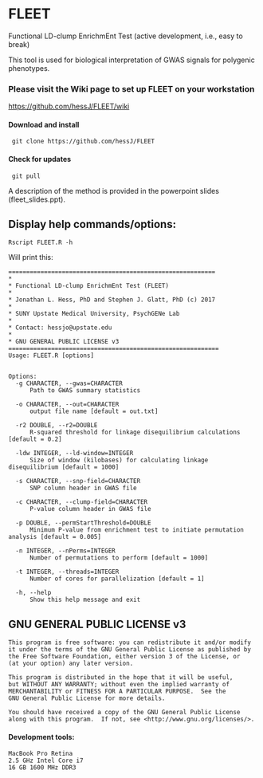 # FLEET
Functional LD-clump EnrichmEnt Test (active development, i.e., easy to break)

This tool is used for biological interpretation of GWAS signals for polygenic phenotypes. 

### Please visit the Wiki page to set up FLEET on your workstation
https://github.com/hessJ/FLEET/wiki

#### Download and install

     git clone https://github.com/hessJ/FLEET

#### Check for updates

     git pull

A description of the method is provided in the powerpoint slides (fleet_slides.ppt).

## Display help commands/options:

    Rscript FLEET.R -h
  
  Will print this: 
  
  ```  
  ==========================================================
  *
  * Functional LD-clump EnrichmEnt Test (FLEET)
  *
  * Jonathan L. Hess, PhD and Stephen J. Glatt, PhD (c) 2017
  *
  * SUNY Upstate Medical University, PsychGENe Lab
  *
  * Contact: hessjo@upstate.edu
  *
  * GNU GENERAL PUBLIC LICENSE v3
  ===========================================================
Usage: FLEET.R [options]


Options:
	-g CHARACTER, --gwas=CHARACTER
		Path to GWAS summary statistics

	-o CHARACTER, --out=CHARACTER
		output file name [default = out.txt]

	-r2 DOUBLE, --r2=DOUBLE
		R-squared threshold for linkage disequilibrium calculations [default = 0.2]

	-ldw INTEGER, --ld-window=INTEGER
		Size of window (kilobases) for calculating linkage disequilibrium [default = 1000]

	-s CHARACTER, --snp-field=CHARACTER
		SNP column header in GWAS file

	-c CHARACTER, --clump-field=CHARACTER
		P-value column header in GWAS file

	-p DOUBLE, --permStartThreshold=DOUBLE
		Minimum P-value from enrichment test to initiate permutation analysis [default = 0.005]

	-n INTEGER, --nPerms=INTEGER
		Number of permutations to perform [default = 1000]

	-t INTEGER, --threads=INTEGER
		Number of cores for parallelization [default = 1]

	-h, --help
		Show this help message and exit

```




## GNU GENERAL PUBLIC LICENSE v3

    This program is free software: you can redistribute it and/or modify
    it under the terms of the GNU General Public License as published by
    the Free Software Foundation, either version 3 of the License, or
    (at your option) any later version.

    This program is distributed in the hope that it will be useful,
    but WITHOUT ANY WARRANTY; without even the implied warranty of
    MERCHANTABILITY or FITNESS FOR A PARTICULAR PURPOSE.  See the
    GNU General Public License for more details.

    You should have received a copy of the GNU General Public License
    along with this program.  If not, see <http://www.gnu.org/licenses/>.

#### Development tools:
	MacBook Pro Retina
	2.5 GHz Intel Core i7
	16 GB 1600 MHz DDR3
